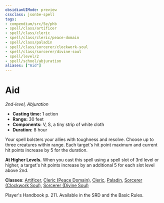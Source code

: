 ```yaml
---
obsidianUIMode: preview
cssclass: json5e-spell
tags:
- compendium/src/5e/phb
- spell/class/artificer
- spell/class/cleric
- spell/class/cleric/peace-domain
- spell/class/paladin
- spell/class/sorcerer/clockwork-soul
- spell/class/sorcerer/divine-soul
- spell/level/2
- spell/school/abjuration
aliases: ["Aid"]
---
```

# Aid
*2nd-level, Abjuration*  

- **Casting time:** 1 action
- **Range:** 30 feet
- **Components:** V, S, a tiny strip of white cloth
- **Duration:** 8 hour

Your spell bolsters your allies with toughness and resolve. Choose up to three creatures within range. Each target's hit point maximum and current hit points increase by 5 for the duration.

**At Higher Levels.** When you cast this spell using a spell slot of 3rd level or higher, a target's hit points increase by an additional 5 for each slot level above 2nd.

**Classes**: [Artificer](../classes/artificer-tce.md#), [Cleric (Peace Domain)](../classes/cleric-peace-domain-tce.md#), [Cleric](../classes/cleric.md#), [Paladin](../classes/paladin.md#), [Sorcerer (Clockwork Soul)](../classes/sorcerer-clockwork-soul-tce.md#), [Sorcerer (Divine Soul)](../classes/sorcerer-divine-soul-xge.md#)

Player's Handbook p. 211. Available in the SRD and the Basic Rules.